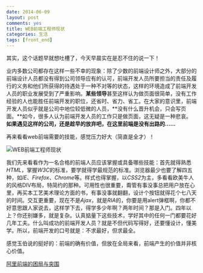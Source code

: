 ```yaml
---
date: 2014-06-09
layout: post
comments: yes
title: WEB前端工程师现状
categories: 生活
tags: [front_end]
---
```


其实，这个话题早就想吐槽了，今天早晨实在是忍不住的说一下！

业内多数公司都存在这样一些不幸的现象：除了少数的前端设计师之外，大部分的前端设计人员都没有得到公司领导应有的认可，前端开发人员所要担当的责任及履行的义务和他们所获得的待遇处于一种不对等的状态，这样的环境造成了前端开发人员的职业发展受到了严重影响。**某些领导**甚至这样认为做页面很简单，没有工作经验的人也能胜任前端开发的职位，还省时、省力、省工。在大家的意识里，前端开发人员似乎就是公司中地位较低微的人员，**没有什么晋升机会，只会写页面。**如今，很多人认为前端开发人员的工作只是做页面，这无疑是一种悲哀。**如果遇见这样的公司，还是趁早的放弃吧，在这里前端是没有出路的……**

再来看看web前端需要的技能，感觉压力好大（简直是全才）！

![WEB前端工程师现状](/uploads/2014/06/web-frontend-engineer-status.jpg)

我们先来看看作为一名合格的前端人员应该掌握或具备哪些技能：首先就得熟悉*HTML*，掌握*W3C*的标准，要学就得学最规范的标准。浏览器最少也要了解四五种，如*IE*、*Firefox*、*Chrome*等。样式也得掌握，以*CSS2*为主，多看看欧美牛人的风格DIV布局，特简约的那种。可用性也很重要，甭管有事没事总把用户放在心里，再买本工艺美术理论方面的书，有事没事就翻翻，设计个按钮就得花个七八天的时间。交互更重要，现在不是*Ajax*，就是*RIA*的，你要是用alert弹框啊，你都不好意思跟人家说去，这样学下去，得学多少年啊？两年时间？那是入门。四年以上？你还别嫌多，就是复杂。认真掂量下这些技术，学好其中的任何一门都要花好几年工夫。什么叫成功的前端开发人员？就是不但代码写得好，还要懂设计，懂美学。所以，前端开发的口号就是：不求最好，但求最全。

感觉玉伯说的挺好的：前端的确有价值，但放在全局来看，前端产生的价值并非核心价值。

[阿里前端的困局与突围](https://github.com/lifesinger/lifesinger.github.com/issues/141)